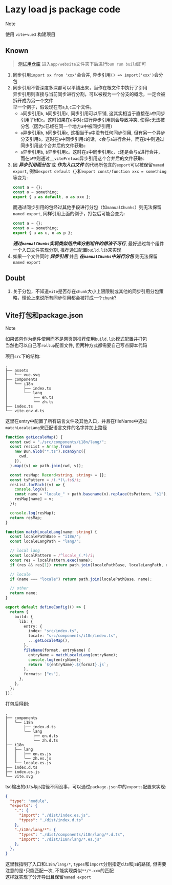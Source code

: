 # Lazy load js package code

> [!NOTE]
> 使用 `vite+vue3` 构建项目

## Known

> [测试用仓库](https://github.com/sussybot5258/packageExportsTest.git)
> 进入`app/website`文件夹下后进行`bun run build`即可

1. 同步引用`import xx from 'xxx'`会合并, 异步引用`() => import('xxx')`会分包
2. 同步引用不管深度多深都可以平铺出来，当作在根文件中执行了引用  
   异步引用则直接与当前同步进行分割，可以被视为一个分支的概念，一定会被拆开成为另一个文件  
   举一个例子，假设现在有`a`,`b`,`c`三个文件。
   - `a`同步引用`b`, `b`同步引用`c`, 同步引用可以平铺, 这其实相当于直接在`a`中同步引用了`b`和`c`。这时如果在a中对`c`进行异步引用则会导致冲突, 使得`c`无法被分包（因为`c`已经在同一个地方`a`中被同步引用）
   - `a`异步引用`b`, `b`同步引用`c`, 这相当于`a`中没有任何同步引用, 但有另一个异步分支引用`b`。这时在`a`中同步引用`c`的话，`c`会与`a`进行合并，而在`b`中则通过同步引用这个合并后的文件获取`c`
   - `a`异步引用`b`, `b`异步引用`c`。这时在`a`中同步引用`c`，`c`还是会与`a`进行合并，而在`b`中则通过`__vitePreload`异步引用这个合并后的文件获取`c`
3. 因 **_异步引用而分包_** 或 **_作为入口文件_** 的代码所包含的`export`可以被保留`named export`, 例如`export default {}`和`export const/function xxx = something`等变为:
   ```javascript
   const a = {};
   const o = something;
   export { a as default, o as xxx };
   ```
   而通过同步引用的包经过其他手段进行分包（如`manualChunks`）则无法保留`named export`, 同样引用上面的例子，打包后可能会变为:
   ```javascript
   const a = {};
   const o = something;
   export { a as u, o as p };
   ```
   **_通过`manualChunks`实现类似组件库分割组件的想法不可行_**, 最好通过每个组件一个入口文件实现分割, 推荐通过配置`build.lib`来实现
4. 如果一个文件同时 **_异步引用_** 并且 **_在`manualChunks`中进行分包_** 则无法保留 `named export`

## Doubt

1. 关于分包，不知道`vite`是否存在`chunk`大小上限限制或其他的同步引用分包策略，理论上来说所有同步引用都会被打成一个`chunk`?

## Vite打包和package.json

> [!NOTE]
> 如果该包作为组件使用而不是网页则推荐使用`build.lib`模式配置并打包  
> 当然也可以自己写`rollup`配置文件, 但两种方式都需要自己写点脚本代码

项目`src`下的结构:
```
.
├── assets
│   └── vue.svg
├── components
│   └── i18n
│       ├── index.ts
│       └── lang
│           ├── en.ts
│           └── zh.ts
├── index.ts
└── vite-env.d.ts
```

这里在entry中配置了所有语言文件及其他入口，并且在fileName中通过`matchLocaleLang`来匹配语言文件的名字并加上路径  

```typescript
function getLocaleMap() {
  const cwd = "./src/components/i18n/lang/";
  const resList = Array.from(
    new Bun.Glob("*.ts").scanSync({
      cwd,
    }),
  ).map((v) => path.join(cwd, v));

  const resMap: Record<string, string> = {};
  const tsPattern = /(.*)\.ts$/i;
  resList.forEach((v) => {
    console.log(v);
    const name = "locale_" + path.basename(v).replace(tsPattern, "$1");
    resMap[name] = v;
  });

  console.log(resMap);
  return resMap;
}

function matchLocaleLang(name: string) {
  const localePathBase = "i18n/";
  const localeLangPath = "lang/";

  // local lang
  const localPattern = /^locale_(.*)/i;
  const res = localPattern.exec(name);
  if (res && res[1]) return path.join(localePathBase, localeLangPath, res[1]);

  // locale
  if (name === "locale") return path.join(localePathBase, name);

  // other
  return name;
}

export default defineConfig(() => {
  return {
    build: {
      lib: {
        entry: {
          index: "src/index.ts",
          locale: "src/components/i18n/index.ts",
          ...getLocaleMap(),
        },
        fileName(format, entryName) {
          entryName = matchLocaleLang(entryName);
          console.log(entryName);
          return `${entryName}.${format}.js`;
        },
        formats: ["es"],
      },
    },
  };
});
```

打包后得到:

```
.
├── components
│   └── i18n
│       ├── index.d.ts
│       └── lang
│           ├── en.d.ts
│           └── zh.d.ts
├── i18n
│   ├── lang
│   │   ├── en.es.js
│   │   └── zh.es.js
│   └── locale.es.js
├── index.d.ts
├── index.es.js
└── vite.svg
```

tsc输出的d.ts与js路径不同没事，可以通过`package.json`中的`exports`配置来实现:
```json
{
  "type": "module",
  "exports": {
    ".": {
      "import": "./dist/index.es.js",
      "types": "./dist/index.d.ts"
    },
    "./i18n/lang/*": {
      "types": "./dist/components/i18n/lang/*.d.ts",
      "import": "./dist/i18n/lang/*.es.js"
    },
  },
}
```

这里我指明了入口和`i18n/lang/*`, `types`和`import`分别指定d.ts和js的路径, 但需要注意的是`*`只能匹配一次, 不能实现类似`**/*.xxx`的匹配  
这样就实现了分开导出且保留`named export`
